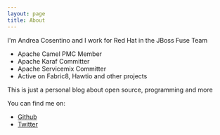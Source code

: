 ```yaml
---
layout: page
title: About
---
```


I'm Andrea Cosentino and I work for Red Hat in the JBoss Fuse Team

* Apache Camel PMC Member
* Apache Karaf Committer
* Apache Servicemix Committer
* Active on Fabric8, Hawtio and other projects

This is just a personal blog about open source, programming and more

You can find me on:

- [Github](https://github.com/oscerd)
- [Twitter](https://twitter.com/oscerd2)


